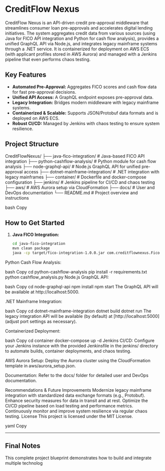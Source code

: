 # CreditFlow Nexus

CreditFlow Nexus is an API-driven credit pre-approval middleware that streamlines consumer loan pre-approvals and accelerates digital lending initiatives. The system aggregates credit data from various sources (using Java for FICO API integration and Python for cash flow analysis), provides a unified GraphQL API via Node.js, and integrates legacy mainframe systems through a .NET service. It is containerized for deployment on AWS ECS (with applicant profiles stored in AWS Aurora) and managed with a Jenkins pipeline that even performs chaos testing.

## Key Features
- **Automated Pre-Approval:** Aggregates FICO scores and cash flow data for fast pre-approval decisions.
- **Unified API Access:** A GraphQL endpoint exposes pre-approval data.
- **Legacy Integration:** Bridges modern middleware with legacy mainframe systems.
- **Containerized & Scalable:** Supports JSON/Protobuf data formats and is deployed on AWS ECS.
- **Robust CI/CD:** Managed by Jenkins with chaos testing to ensure system resilience.

## Project Structure

CreditFlowNexus/ ├── java-fico-integration/ # Java-based FICO API integration ├── python-cashflow-analysis/ # Python module for cash flow analysis ├── node-graphql-api/ # Node.js GraphQL API for unified pre-approval access ├── dotnet-mainframe-integration/ # .NET integration with legacy mainframes ├── container/ # Dockerfile and docker-compose configuration ├── jenkins/ # Jenkins pipeline for CI/CD and chaos testing ├── aws/ # AWS Aurora setup via CloudFormation ├── docs/ # User and DevOps documentation └── README.md # Project overview and instructions

bash
Copy

## How to Get Started

1. **Java FICO Integration:**
   ```bash
   cd java-fico-integration
   mvn clean package
   java -cp target/fico-integration-1.0.0.jar com.creditflownexus.FicoIntegration
Python Cash Flow Analysis:

bash
Copy
cd python-cashflow-analysis
pip install -r requirements.txt
python cashflow_analysis.py
Node.js GraphQL API:

bash
Copy
cd node-graphql-api
npm install
npm start
The GraphQL API will be available at http://localhost:5000.

.NET Mainframe Integration:

bash
Copy
cd dotnet-mainframe-integration
dotnet build
dotnet run
The legacy integration API will be available (by default) at [http://localhost:5000] (adjust port settings as necessary).

Containerized Deployment:

bash
Copy
cd container
docker-compose up -d
Jenkins CI/CD: Configure your Jenkins instance with the provided Jenkinsfile in the jenkins/ directory to automate builds, container deployments, and chaos testing.

AWS Aurora Setup: Deploy the Aurora cluster using the CloudFormation template in aws/aurora_setup.json.

Documentation: Refer to the docs/ folder for detailed user and DevOps documentation.

Recommendations & Future Improvements
Modernize legacy mainframe integration with standardized data exchange formats (e.g., Protobuf).
Enhance security measures for data in transit and at rest.
Optimize the CI/CD pipeline based on load testing and performance metrics.
Continuously monitor and improve system resilience via regular chaos testing.
License
This project is licensed under the MIT License.

yaml
Copy

---

## Final Notes

This complete project blueprint demonstrates how to build and integrate multiple technolog